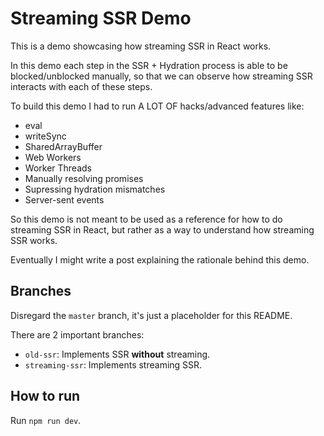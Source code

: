 # Streaming SSR Demo

This is a demo showcasing how streaming SSR in React works.

In this demo each step in the SSR + Hydration process is able to be blocked/unblocked manually, so that we can observe how streaming SSR interacts with each of these steps.

To build this demo I had to run A LOT OF hacks/advanced features like:

- eval
- writeSync
- SharedArrayBuffer
- Web Workers
- Worker Threads
- Manually resolving promises
- Supressing hydration mismatches
- Server-sent events

So this demo is not meant to be used as a reference for how to do streaming SSR in React, but rather as a way to understand how streaming SSR works.

Eventually I might write a post explaining the rationale behind this demo.

## Branches

Disregard the `master` branch, it's just a placeholder for this README.

There are 2 important branches:

- `old-ssr`: Implements SSR **without** streaming.
- `streaming-ssr`: Implements streaming SSR.

## How to run

Run `npm run dev`.
